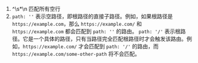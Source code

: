 1. ^\s*\n 匹配所有空行
2. `path: ''` 表示空路径，即根路径的直接子路径。例如，如果根路径是 `https://example.com`，那么 `https://example.com/` 和 `https://example.com` 都会匹配到 `path: ''` 的路由。
 `path: '/'` 表示根路径。它是一个具体的路径，只有当路径完全匹配根路径时才会触发该路由。例如，`https://example.com/` 才会匹配到 `path: '/'` 的路由，而 `https://example.com/some-other-path` 将不会匹配。